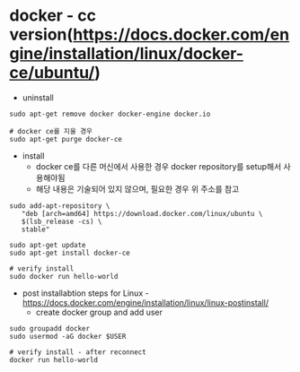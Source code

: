 # docker - cc version(https://docs.docker.com/engine/installation/linux/docker-ce/ubuntu/)
* uninstall
```
sudo apt-get remove docker docker-engine docker.io

# docker ce를 지울 경우
sudo apt-get purge docker-ce
```

* install
  * docker ce를 다른 머신에서 사용한 경우 docker repository를 setup해서 사용해야됨
  * 해당 내용은 기술되어 있지 않으며, 필요한 경우 위 주소를 참고
```
sudo add-apt-repository \
   "deb [arch=amd64] https://download.docker.com/linux/ubuntu \
   $(lsb_release -cs) \
   stable"

sudo apt-get update
sudo apt-get install docker-ce

# verify install
sudo docker run hello-world
```

* post installabtion steps for Linux - https://docs.docker.com/engine/installation/linux/linux-postinstall/
  * create docker group and add user
```
sudo groupadd docker
sudo usermod -aG docker $USER

# verify install - after reconnect
docker run hello-world
```
